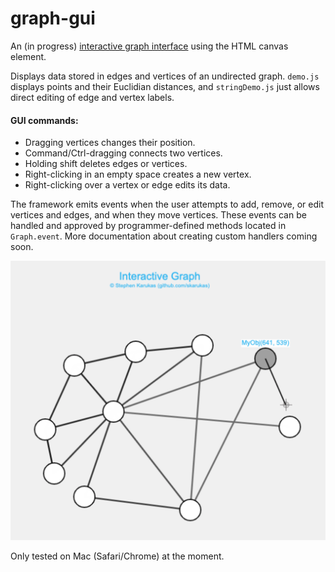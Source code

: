 # graph-gui
An (in progress) [interactive graph interface](https://skarukas.github.io/graph-gui/index.html) using the HTML canvas element. 

Displays data stored in edges and vertices of an undirected graph. `demo.js` displays points and their Euclidian distances, and `stringDemo.js` just allows direct editing of edge and vertex labels.

#### GUI commands:
- Dragging vertices changes their position.
- Command/Ctrl-dragging connects two vertices. 
- Holding shift deletes edges or vertices. 
- Right-clicking in an empty space creates a new vertex.
- Right-clicking over a vertex or edge edits its data.

The framework emits events when the user attempts to add, remove, or edit vertices and edges, and when they move vertices. These events can be handled and approved by programmer-defined methods located in `Graph.event`. More documentation about creating custom handlers coming soon.


![Screenshot](./graph-story.png)

Only tested on Mac (Safari/Chrome) at the moment.
